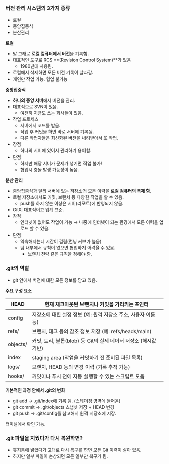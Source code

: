 ### 버전 관리 시스템의 3가지 종류

- 로컬
- 중앙집중식
- 분산관리

**로컬**

- 말 그래로 **로컬 컴퓨터에서 버전**을 기록함.
- 대표적인 도구로 RCS **(Revision Control System)**가 있음
    - 1980년대 사용됨.
- 로컬에서 삭제하면 모든 버전 기록이 날라감.
- 개인만 작업 가능. 협업 불가능

**중앙집중식**

- **하나의 중앙 서버**에서 버전을 관리.
- 대표적으로 SVN이 있음.
    - 여전히 지금도 쓰는 회사들이 있음.
- 작업 프로세스
    - 서버에서 코드를 받음.
    - 작업 후 커밋을 하면 바로 서버에 기록됨.
    - 다른 작업자들은 최신화된 버전을 내려받아서 또 작업.
- 장점
    - 하나의 서버에 있어서 관리하기 용이함.
- 단점
    - 하지만 해당 서버가 문제가 생기면 작업 불가!
    - 협업시 충돌 발생 가능성이 높음.

**분산 관리**

- 중앙집중식과 달리 서버에 있는 저장소의 모든 이력을 **로컬 컴퓨터의 복제 함.**
- 로컬 저장소에서도 커밋, 브랜치 등 다양한 작업을 할 수 있음.
    - push를 하지 않는 이상은 서버(리모트)에 반영되지 않음.
- Git이 대표적이고 업계 표준.
- 장점
    - 인터넷이 없어도 작업이 가능 → 나중에 인터넷이 되는 환경에서 모든 이력을 업로드 할 수 있음.
- 단점
    - 익숙해지는데 시간이 걸림(런닝 커브가 높음)
    - 팀 내부에서 규칙이 없으면 협업하기 어려울 수 있음.
        - 브랜치 전략 같은 규칙을 정해야 함.

### .git의 역할

- git 안에서 버전에 대한 모든 정보를 담고 있음.

**주요 구성 요소**

| HEAD | 현재 체크아웃된 브랜치나 커밋을 가리키는 포인터 |
| --- | --- |
| config | 저장소에 대한 설정 정보 (예: 원격 저장소 주소, 사용자 이름 등) |
| refs/ | 브랜치, 태그 등의 참조 정보 저장 (예: refs/heads/main) |
| objects/ | 커밋, 트리, 블롭(blob) 등 Git의 실제 데이터 저장소 (해시값 기반) |
| index | staging area (작업을 커밋하기 전 준비된 파일 목록) |
| logs/ | 브랜치, HEAD 등의 변경 이력 (기록 추적 가능) |
| hooks/ | 커밋이나 푸시 전에 자동 실행할 수 있는 스크립트 모음 |

**기본적인 과정 안에서 .git의 변화**

- git add → .git/index에 기록 됨. (스테이징 영역에 들어옴)
- git commit → .git/objects 스냅샷 저장 + HEAD 변경
- git push → .git/config를 참고해서 원격 저장소에 저장.

터미널에서 확인 가능.

### .git 파일을 지웠다가 다시 복원하면?

- 휴지통에 넣었다가 고대로 다시 복구를 하면 모든 Git 이력이 살아 있음.
- 하지만 일부 파일이 손상되면 모든 일부만 복구가 됨.